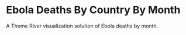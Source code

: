 Ebola Deaths By Country By Month
=====

A Theme River visualization solution of Ebola deaths by month.
